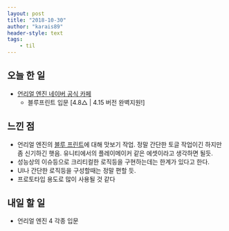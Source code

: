 ```yaml
---
layout: post
title: "2018-10-30"
author: "karais89"
header-style: text
tags: 
    - til
---
```


## 오늘 한 일

- [언리얼 엔진 네이버 공식 카페](https://cafe.naver.com/unrealenginekr/735)
    - 블루프린트 입문 [4.8△ | 4.15 버전 완벽지원!]

## 느낀 점

- 언리얼 엔진의 [블루 프린트](http://api.unrealengine.com/KOR/Engine/Blueprints/GettingStarted/)에 대해 맛보기 작업. 정말 간단한 토글 작업이긴 하지만 좀 신기하긴 햇음.
유니티에서의 플레이메이커 같은 에셋이라고 생각하면 될듯.
- 성능상의 이슈등으로 크리티컬한 로직등을 구현하는데는 한계가 있다고 한다.
- UI나 간단한 로직등을 구성할때는 정말 편할 듯.
- 프로토타입 용도로 많이 사용될 것 같다

## 내일 할 일

- 언리얼 엔진 4 각종 입문